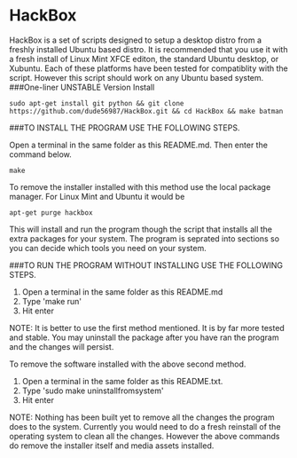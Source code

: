 HackBox
=======

HackBox is a set of scripts designed to setup a desktop distro from a freshly installed Ubuntu based distro. It is recommended that you use it with a fresh install of Linux Mint XFCE editon, the standard Ubuntu desktop, or Xubuntu. Each of these platforms have been tested for compatiblity with the script. However this script should work on any Ubuntu based system.
###One-liner UNSTABLE Version Install

    sudo apt-get install git python && git clone https://github.com/dude56987/HackBox.git && cd HackBox && make batman

###TO INSTALL THE PROGRAM USE THE FOLLOWING STEPS.

Open a terminal in the same folder as this README.md. Then enter the command below.

    make
 
To remove the installer installed with this method use the local package manager. For Linux Mint and Ubuntu it would be

    apt-get purge hackbox

This will install and run the program though the script that installs all the extra packages for your system. The program is seprated into sections so you can decide which tools you need on your system.

###TO RUN THE PROGRAM WITHOUT INSTALLING USE THE FOLLOWING STEPS.

1. Open a terminal in the same folder as this README.md
2. Type 'make run'
3. Hit enter

NOTE:
    It is better to use the first method mentioned. It is by far
    more tested and stable. You may uninstall the package after
    you have ran the program and the changes will persist.

To remove the software installed with the above second method.

1. Open a terminal in the same folder as this README.txt.
2. Type 'sudo make uninstallfromsystem'
3. Hit enter

NOTE:
    Nothing has been built yet to remove all the changes the program does
    to the system. Currently you would need to do a fresh reinstall of the
    operating system to clean all the changes. However the above commands
    do remove the installer itself and media assets installed.
